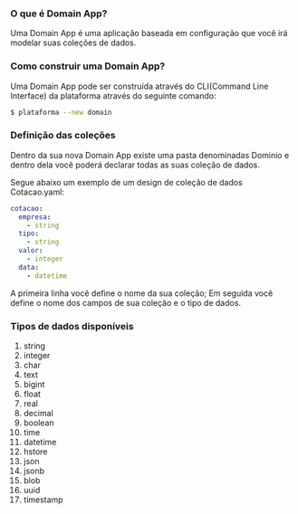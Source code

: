 ### O que é Domain App?

Uma Domain App é uma aplicação baseada em configuração que você irá modelar suas coleções de dados.

### Como construir uma Domain App?

Uma Domain App pode ser construída através do CLI(Command Line Interface) da plataforma através do seguinte comando:
```sh
$ plataforma --new domain
```

### Definição das coleções

Dentro da sua nova Domain App existe uma pasta denominadas Dominio e dentro dela você poderá declarar todas as suas coleção de dados.

Segue abaixo um exemplo de um design de coleção de dados Cotacao.yaml:
```yaml
cotacao:
  empresa:
    - string
  tipo:
    - string
  valor:
    - integer
  data:
    - datetime
```

A primeira linha você define o nome da sua coleção;
Em seguida você define o nome dos campos de sua coleção e o tipo de dados.

### Tipos de dados disponíveis

1. string
2. integer
3. char
4. text
5. bigint
6. float
7. real
8. decimal
9. boolean
10. time
11. datetime
12. hstore
13. json
14. jsonb
15. blob
16. uuid
17. timestamp